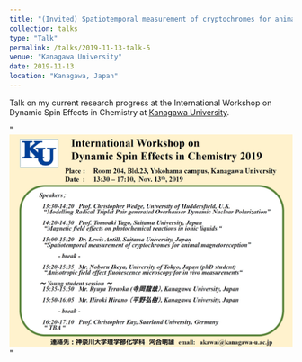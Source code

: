 ```yaml
---
title: "(Invited) Spatiotemporal measurement of cryptochromes for animal magnetoreception"
collection: talks
type: "Talk"
permalink: /talks/2019-11-13-talk-5
venue: "Kanagawa University"
date: 2019-11-13
location: "Kanagawa, Japan"
---
```


Talk on my current research progress at the International Workshop on Dynamic Spin Effects in Chemistry at [Kanagawa University](https://www.kanagawa-u.ac.jp/english/).


"<br/><img src='/images/kanagawa.jpg'>"